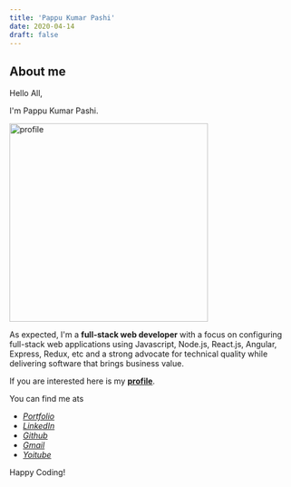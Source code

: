 ```yaml
---
title: 'Pappu Kumar Pashi'
date: 2020-04-14
draft: false
---
```



## About me

Hello All,

I'm Pappu Kumar Pashi.

<img src="https://avatars.githubusercontent.com/PappuKP" alt="profile" width="350"/>

As expected, I'm a **full-stack web developer** with a focus on configuring full-stack web applications using Javascript, Node.js, React.js, Angular, Express, Redux, etc and a strong advocate for technical quality while delivering software that brings business value.

If you are interested here is my [**profile**](https://pappukp.000webhostapp.com/Pappu_Kumar_Pashi_CV.pdf).

You can find me ats

- [_Portfolio_](http://pappukp.000webhostapp.com/)
- [_LinkedIn_](https://www.linkedin.com/in/pappu-kumar-pashi-75977a172/)
- [_Github_](https://github.com/PappuKP)
- [_Gmail_](mailto:pappuskskumar@gmail.com)
- [_Yoitube_](https://www.youtube.com/channel/UCgCNFoWWPXcoVr5xNesnVbQ)

Happy Coding!
